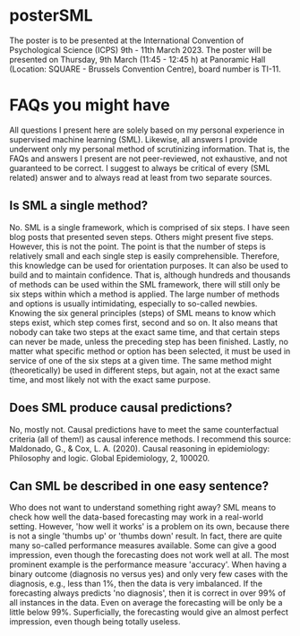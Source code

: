 # posterSML

The poster is to be presented at the International Convention of Psychological Science (ICPS) 9th - 11th March 2023. The poster will be presented on Thursday, 9th March (11:45 - 12:45 h) at Panoramic Hall (Location: SQUARE - Brussels Convention Centre), board number is TI-11.

# FAQs you might have

All questions I present here are solely based on my personal experience in supervised machine learning (SML). Likewise, all answers I provide underwent only my personal method of scrutinizing information. That is, the FAQs and answers I present are not peer-reviewed, not exhaustive, and not guaranteed to be correct. I suggest to always be critical of every (SML related) answer and to always read at least from two separate sources.

## Is SML a single method?
No. SML is a single framework, which is comprised of six steps. I have seen blog posts that presented seven steps. Others might present five steps. However, this is not the point. The point is that the number of steps is relatively small and each single step is easily comprehensible. Therefore, this knowledge can be used for orientation purposes. It can also be used to build and to maintain confidence. That is, although hundreds and thousands of methods can be used within the SML framework, there will still only be six steps within which a method is applied. The large number of methods and options is usually intimidating, especially to so-called newbies. Knowing the six general principles (steps) of SML means to know which steps exist, which step comes first, second and so on. It also means that nobody can take two steps at the exact same time, and that certain steps can never be made, unless the preceding step has been finished. Lastly, no matter what specific method or option has been selected, it must be used in service of one of the six steps at a given time. The same method might (theoretically) be used in different steps, but again, not at the exact same time, and most likely not with the exact same purpose.

## Does SML produce causal predictions?
No, mostly not. Causal predictions have to meet the same counterfactual criteria (all of them!) as causal inference methods. I recommend this source: 
Maldonado, G., & Cox, L. A. (2020). Causal reasoning in epidemiology: Philosophy and logic. Global Epidemiology, 2, 100020.

## Can SML be described in one easy sentence?
Who does not want to understand something right away? SML means to check how well the data-based forecasting may work in a real-world setting. However, 'how well it works' is a problem on its own, because there is not a single 'thumbs up' or 'thumbs down' result. In fact, there are quite many so-called performance measures available. Some can give a good impression, even though the forecasting does not work well at all. The most prominent example is the performance measure 'accuracy'. When having a binary outcome (diagnosis no versus yes) and only very few cases with the diagnosis, e.g., less than 1%, then the data is very imbalanced. If the forecasting always predicts 'no diagnosis', then it is correct in over 99% of all instances in the data. Even on average the forecasting will be only be a little below 99%. Superficially, the forecasting would give an almost perfect impression, even though being totally useless.
